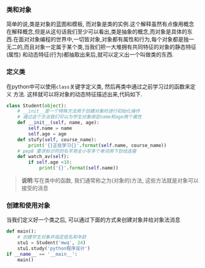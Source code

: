 ### 类和对象
简单的说,类是对象的蓝图和模板, 而对象是类的实例.这个解释虽然有点像用概念
在解释概念,但是从这句话我们至少可以看出,类是抽象的概念,而对象是具体的东
西.在面对对象编程的世界中,一切皆对象,对象都有属性和行为,每个对象都是独一
无二的,而且对象一定属于某个类,当我们把一大堆拥有共同特征的对象的静态特征(属性)
和动态特征(行为)都抽取出来后,就可以定义出一个叫做类的东西.

### 定义类
在python中可以使用`class`关键字定义类, 然后再类中通过之前学习过的函数来定义
方法. 这样就可以将对象的动态特征描述出来,代码如下.

```python
class Student(object):
    # __init__是一个特殊方法用于创建对象时进行初始化操作
    # 通过这个方法我们可以为学生对象绑定name和age两个属性
    def __init__(self, name, age):
        self.name = name
        self.age = age
    def stufy(self, course_name):
        print('{}正在学习{}'.format(self.name, course_name))
    # pep8 要求标识符的名字用全小写多个单词用下划线连接
    def watch_av(self):
        if self.age <18:
            print('{}'.format(self.name))
```
> **说明**:写在类中的函数, 我们通常称之为(对象的)方法, 这些方法就是对象可以接受的消息

### 创建和使用对象

当我们定义好一个类之后, 可以通过下面的方式来创建对象并给对象法消息
```python
def main():
    # 创建学生对象并指定姓名和年龄
    stu1 = Student('mwq', 24)
    stu1.study('python程序设计')
if __name__ == '__main__':
    main()
```


